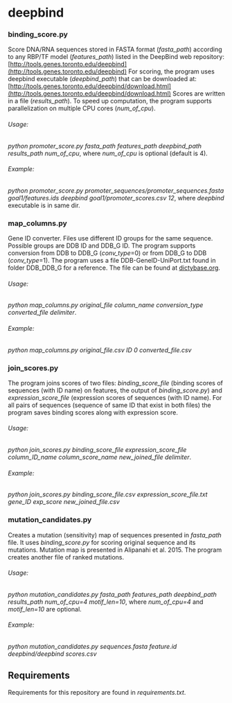 # deepbind

### binding_score.py

Score DNA/RNA sequences stored in FASTA format (_fasta_path_) according to any RBP/TF
model (_features_path_) listed in the DeepBind web repository:
[http://tools.genes.toronto.edu/deepbind](http://tools.genes.toronto.edu/deepbind)
For scoring, the program uses deepbind executable (_deepbind_path_) that can be downloaded at:
[http://tools.genes.toronto.edu/deepbind/download.html](http://tools.genes.toronto.edu/deepbind/download.html)
Scores are written in a file (_results_path_). To speed up computation,
the program supports parallelization on multiple CPU cores (_num_of_cpu_).


###### Usage:
_python promoter_score.py fasta_path features_path deepbind_path results_path num_of_cpu_,
where _num_of_cpu_ is optional (default is 4).

###### Example:
_python promoter_score.py promoter_sequences/promoter_sequences.fasta
goal1/features.ids deepbind goal1/promoter_scores.csv 12_,
where _deepbind_ executable is in same dir.

### map_columns.py

Gene ID converter. Files use different ID groups for the same sequence. Possible groups are DDB ID and DDB_G ID.
The program supports conversion from DDB to DDB_G (_conv_type_=0) or from DDB_G to DDB (_conv_type_=1). 
The program uses a file DDB-GeneID-UniPort.txt found in folder DDB_DDB_G for a reference. The file can be found at
[dictybase.org](http://dictybase.org/db/cgi-bin/dictyBase/download/download.pl?area=general&ID=DDB-GeneID-UniProt.txt).

###### Usage:
_python map_columns.py original_file column_name conversion_type converted_file delimiter_.

###### Example:
_python map_columns.py original_file.csv ID 0 converted_file.csv_

### join_scores.py

The program joins scores of two files: _binding_score_file_ (binding scores of sequences (with ID name) on features,
the output of _binding_score.py_) and _expression_score_file_ (expression scores of sequences (with ID name). For all
pairs of sequences (sequence of same ID that exist in both files) the program saves binding scores along with
expression score.

###### Usage:
_python join_scores.py binding_score_file expression_score_file column_ID_name column_score_name
new_joined_file delimiter_.

###### Example:
_python join_scores.py binding_score_file.csv expression_score_file.txt gene_ID exp_score new_joined_file.csv_

### mutation_candidates.py

Creates a mutation (sensitivity) map of sequences presented in _fasta_path_ file. It uses _binding_score.py_ for scoring
original sequence and its mutations. Mutation map is presented in
Alipanahi et al. 2015. The program creates another file of ranked mutations.

###### Usage:
_python mutation_candidates.py fasta_path features_path deepbind_path results_path num_of_cpu=4
motif_len=10_, where _num_of_cpu=4_ and _motif_len=10_ are optional.

###### Example:
_python mutation_candidates.py sequences.fasta feature.id deepbind/deepbind scores.csv_

## Requirements    
Requirements for this repository are found in _requirements.txt_.
